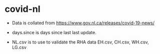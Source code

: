 # covid-nl

- Data is collated from https://www.gov.nl.ca/releases/covid-19-news/

- days.since is days since last last update.

- NL.csv is to use to validate the RHA data EH.csv, CH.csv, WH.csv, LG.csv
